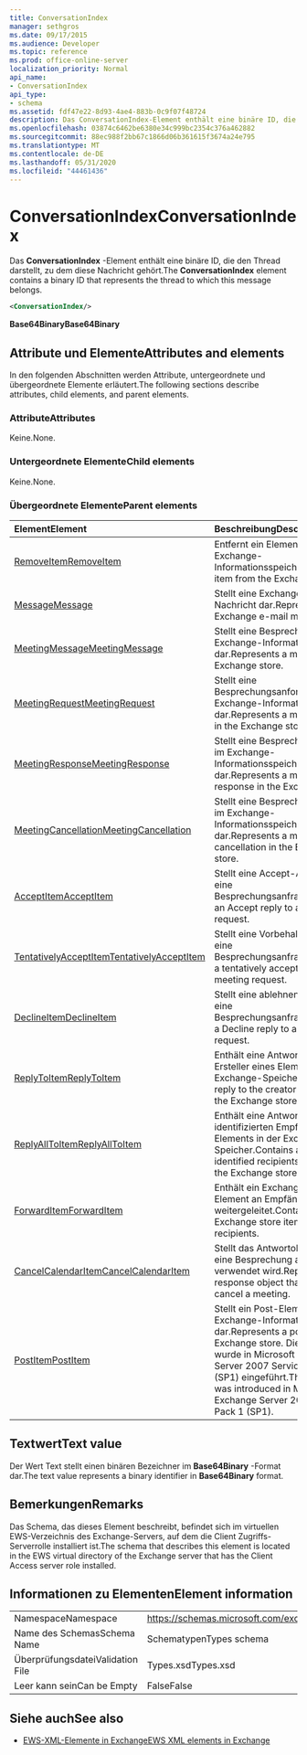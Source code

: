 ```yaml
---
title: ConversationIndex
manager: sethgros
ms.date: 09/17/2015
ms.audience: Developer
ms.topic: reference
ms.prod: office-online-server
localization_priority: Normal
api_name:
- ConversationIndex
api_type:
- schema
ms.assetid: fdf47e22-8d93-4ae4-883b-0c9f07f48724
description: Das ConversationIndex-Element enthält eine binäre ID, die den Thread darstellt, zu dem diese Nachricht gehört.
ms.openlocfilehash: 03874c6462be6380e34c999bc2354c376a462882
ms.sourcegitcommit: 88ec988f2bb67c1866d06b361615f3674a24e795
ms.translationtype: MT
ms.contentlocale: de-DE
ms.lasthandoff: 05/31/2020
ms.locfileid: "44461436"
---
```

# <a name="conversationindex"></a><span data-ttu-id="6f360-103">ConversationIndex</span><span class="sxs-lookup"><span data-stu-id="6f360-103">ConversationIndex</span></span>

<span data-ttu-id="6f360-104">Das **ConversationIndex** -Element enthält eine binäre ID, die den Thread darstellt, zu dem diese Nachricht gehört.</span><span class="sxs-lookup"><span data-stu-id="6f360-104">The **ConversationIndex** element contains a binary ID that represents the thread to which this message belongs.</span></span> 
  
```xml
<ConversationIndex/>
```

 <span data-ttu-id="6f360-105">**Base64Binary**</span><span class="sxs-lookup"><span data-stu-id="6f360-105">**Base64Binary**</span></span>
## <a name="attributes-and-elements"></a><span data-ttu-id="6f360-106">Attribute und Elemente</span><span class="sxs-lookup"><span data-stu-id="6f360-106">Attributes and elements</span></span>

<span data-ttu-id="6f360-107">In den folgenden Abschnitten werden Attribute, untergeordnete und übergeordnete Elemente erläutert.</span><span class="sxs-lookup"><span data-stu-id="6f360-107">The following sections describe attributes, child elements, and parent elements.</span></span>
  
### <a name="attributes"></a><span data-ttu-id="6f360-108">Attribute</span><span class="sxs-lookup"><span data-stu-id="6f360-108">Attributes</span></span>

<span data-ttu-id="6f360-109">Keine.</span><span class="sxs-lookup"><span data-stu-id="6f360-109">None.</span></span>
  
### <a name="child-elements"></a><span data-ttu-id="6f360-110">Untergeordnete Elemente</span><span class="sxs-lookup"><span data-stu-id="6f360-110">Child elements</span></span>

<span data-ttu-id="6f360-111">Keine.</span><span class="sxs-lookup"><span data-stu-id="6f360-111">None.</span></span>
  
### <a name="parent-elements"></a><span data-ttu-id="6f360-112">Übergeordnete Elemente</span><span class="sxs-lookup"><span data-stu-id="6f360-112">Parent elements</span></span>

|<span data-ttu-id="6f360-113">**Element**</span><span class="sxs-lookup"><span data-stu-id="6f360-113">**Element**</span></span>|<span data-ttu-id="6f360-114">**Beschreibung**</span><span class="sxs-lookup"><span data-stu-id="6f360-114">**Description**</span></span>|
|:-----|:-----|
|[<span data-ttu-id="6f360-115">RemoveItem</span><span class="sxs-lookup"><span data-stu-id="6f360-115">RemoveItem</span></span>](removeitem.md) <br/> |<span data-ttu-id="6f360-116">Entfernt ein Element aus dem Exchange-Informationsspeicher.</span><span class="sxs-lookup"><span data-stu-id="6f360-116">Removes an item from the Exchange store.</span></span>  <br/> |
|[<span data-ttu-id="6f360-117">Message</span><span class="sxs-lookup"><span data-stu-id="6f360-117">Message</span></span>](message-ex15websvcsotherref.md) <br/> |<span data-ttu-id="6f360-118">Stellt eine Exchange-E-Mail-Nachricht dar.</span><span class="sxs-lookup"><span data-stu-id="6f360-118">Represents an Exchange e-mail message.</span></span>  <br/> |
|[<span data-ttu-id="6f360-119">MeetingMessage</span><span class="sxs-lookup"><span data-stu-id="6f360-119">MeetingMessage</span></span>](meetingmessage.md) <br/> |<span data-ttu-id="6f360-120">Stellt eine Besprechung im Exchange-Informationsspeicher dar.</span><span class="sxs-lookup"><span data-stu-id="6f360-120">Represents a meeting in the Exchange store.</span></span>  <br/> |
|[<span data-ttu-id="6f360-121">MeetingRequest</span><span class="sxs-lookup"><span data-stu-id="6f360-121">MeetingRequest</span></span>](meetingrequest.md) <br/> |<span data-ttu-id="6f360-122">Stellt eine Besprechungsanforderung im Exchange-Informationsspeicher dar.</span><span class="sxs-lookup"><span data-stu-id="6f360-122">Represents a meeting request in the Exchange store.</span></span>  <br/> |
|[<span data-ttu-id="6f360-123">MeetingResponse</span><span class="sxs-lookup"><span data-stu-id="6f360-123">MeetingResponse</span></span>](meetingresponse.md) <br/> |<span data-ttu-id="6f360-124">Stellt eine Besprechungsantwort im Exchange-Informationsspeicher dar.</span><span class="sxs-lookup"><span data-stu-id="6f360-124">Represents a meeting response in the Exchange store.</span></span>  <br/> |
|[<span data-ttu-id="6f360-125">MeetingCancellation</span><span class="sxs-lookup"><span data-stu-id="6f360-125">MeetingCancellation</span></span>](meetingcancellation.md) <br/> |<span data-ttu-id="6f360-126">Stellt eine Besprechungsabsage im Exchange-Informationsspeicher dar.</span><span class="sxs-lookup"><span data-stu-id="6f360-126">Represents a meeting cancellation in the Exchange store.</span></span>  <br/> |
|[<span data-ttu-id="6f360-127">AcceptItem</span><span class="sxs-lookup"><span data-stu-id="6f360-127">AcceptItem</span></span>](acceptitem.md) <br/> |<span data-ttu-id="6f360-128">Stellt eine Accept-Antwort auf eine Besprechungsanfrage.</span><span class="sxs-lookup"><span data-stu-id="6f360-128">Represents an Accept reply to a meeting request.</span></span>  <br/> |
|[<span data-ttu-id="6f360-129">TentativelyAcceptItem</span><span class="sxs-lookup"><span data-stu-id="6f360-129">TentativelyAcceptItem</span></span>](tentativelyacceptitem.md) <br/> |<span data-ttu-id="6f360-130">Stellt eine Vorbehalt Antwort auf eine Besprechungsanfrage.</span><span class="sxs-lookup"><span data-stu-id="6f360-130">Represents a tentatively accepted reply to a meeting request.</span></span>  <br/> |
|[<span data-ttu-id="6f360-131">DeclineItem</span><span class="sxs-lookup"><span data-stu-id="6f360-131">DeclineItem</span></span>](declineitem.md) <br/> |<span data-ttu-id="6f360-132">Stellt eine ablehnen Antwort auf eine Besprechungsanfrage.</span><span class="sxs-lookup"><span data-stu-id="6f360-132">Represents a Decline reply to a meeting request.</span></span>  <br/> |
|[<span data-ttu-id="6f360-133">ReplyToItem</span><span class="sxs-lookup"><span data-stu-id="6f360-133">ReplyToItem</span></span>](replytoitem.md) <br/> |<span data-ttu-id="6f360-134">Enthält eine Antwort an den Ersteller eines Elements in der Exchange-Speicher.</span><span class="sxs-lookup"><span data-stu-id="6f360-134">Contains a reply to the creator of an item in the Exchange store.</span></span>  <br/> |
|[<span data-ttu-id="6f360-135">ReplyAllToItem</span><span class="sxs-lookup"><span data-stu-id="6f360-135">ReplyAllToItem</span></span>](replyalltoitem.md) <br/> |<span data-ttu-id="6f360-136">Enthält eine Antwort an alle identifizierten Empfänger eines Elements in der Exchange-Speicher.</span><span class="sxs-lookup"><span data-stu-id="6f360-136">Contains a reply to all identified recipients of an item in the Exchange store.</span></span>  <br/> |
|[<span data-ttu-id="6f360-137">ForwardItem</span><span class="sxs-lookup"><span data-stu-id="6f360-137">ForwardItem</span></span>](forwarditem.md) <br/> |<span data-ttu-id="6f360-138">Enthält ein Exchange-Speicher-Element an Empfänger weitergeleitet.</span><span class="sxs-lookup"><span data-stu-id="6f360-138">Contains an Exchange store item to forward to recipients.</span></span>  <br/> |
|[<span data-ttu-id="6f360-139">CancelCalendarItem</span><span class="sxs-lookup"><span data-stu-id="6f360-139">CancelCalendarItem</span></span>](cancelcalendaritem.md) <br/> |<span data-ttu-id="6f360-140">Stellt das Antwortobjekt, das Sie eine Besprechung absagen verwendet wird.</span><span class="sxs-lookup"><span data-stu-id="6f360-140">Represents the response object that is used to cancel a meeting.</span></span>  <br/> |
|[<span data-ttu-id="6f360-141">PostItem</span><span class="sxs-lookup"><span data-stu-id="6f360-141">PostItem</span></span>](postitem.md) <br/> |<span data-ttu-id="6f360-142">Stellt ein Post-Element im Exchange-Informationsspeicher dar.</span><span class="sxs-lookup"><span data-stu-id="6f360-142">Represents a post item in the Exchange store.</span></span> <span data-ttu-id="6f360-143">Dieses Element wurde in Microsoft Exchange Server 2007 Service Pack 1 (SP1) eingeführt.</span><span class="sxs-lookup"><span data-stu-id="6f360-143">This element was introduced in Microsoft Exchange Server 2007 Service Pack 1 (SP1).</span></span>  <br/> |
   
## <a name="text-value"></a><span data-ttu-id="6f360-144">Textwert</span><span class="sxs-lookup"><span data-stu-id="6f360-144">Text value</span></span>

<span data-ttu-id="6f360-145">Der Wert Text stellt einen binären Bezeichner im **Base64Binary** -Format dar.</span><span class="sxs-lookup"><span data-stu-id="6f360-145">The text value represents a binary identifier in **Base64Binary** format.</span></span> 
  
## <a name="remarks"></a><span data-ttu-id="6f360-146">Bemerkungen</span><span class="sxs-lookup"><span data-stu-id="6f360-146">Remarks</span></span>

<span data-ttu-id="6f360-147">Das Schema, das dieses Element beschreibt, befindet sich im virtuellen EWS-Verzeichnis des Exchange-Servers, auf dem die Client Zugriffs-Serverrolle installiert ist.</span><span class="sxs-lookup"><span data-stu-id="6f360-147">The schema that describes this element is located in the EWS virtual directory of the Exchange server that has the Client Access server role installed.</span></span>
  
## <a name="element-information"></a><span data-ttu-id="6f360-148">Informationen zu Elementen</span><span class="sxs-lookup"><span data-stu-id="6f360-148">Element information</span></span>

|||
|:-----|:-----|
|<span data-ttu-id="6f360-149">Namespace</span><span class="sxs-lookup"><span data-stu-id="6f360-149">Namespace</span></span>  <br/> |https://schemas.microsoft.com/exchange/services/2006/types  <br/> |
|<span data-ttu-id="6f360-150">Name des Schemas</span><span class="sxs-lookup"><span data-stu-id="6f360-150">Schema Name</span></span>  <br/> |<span data-ttu-id="6f360-151">Schematypen</span><span class="sxs-lookup"><span data-stu-id="6f360-151">Types schema</span></span>  <br/> |
|<span data-ttu-id="6f360-152">Überprüfungsdatei</span><span class="sxs-lookup"><span data-stu-id="6f360-152">Validation File</span></span>  <br/> |<span data-ttu-id="6f360-153">Types.xsd</span><span class="sxs-lookup"><span data-stu-id="6f360-153">Types.xsd</span></span>  <br/> |
|<span data-ttu-id="6f360-154">Leer kann sein</span><span class="sxs-lookup"><span data-stu-id="6f360-154">Can be Empty</span></span>  <br/> |<span data-ttu-id="6f360-155">False</span><span class="sxs-lookup"><span data-stu-id="6f360-155">False</span></span>  <br/> |
   
## <a name="see-also"></a><span data-ttu-id="6f360-156">Siehe auch</span><span class="sxs-lookup"><span data-stu-id="6f360-156">See also</span></span>



- [<span data-ttu-id="6f360-157">EWS-XML-Elemente in Exchange</span><span class="sxs-lookup"><span data-stu-id="6f360-157">EWS XML elements in Exchange</span></span>](ews-xml-elements-in-exchange.md)

